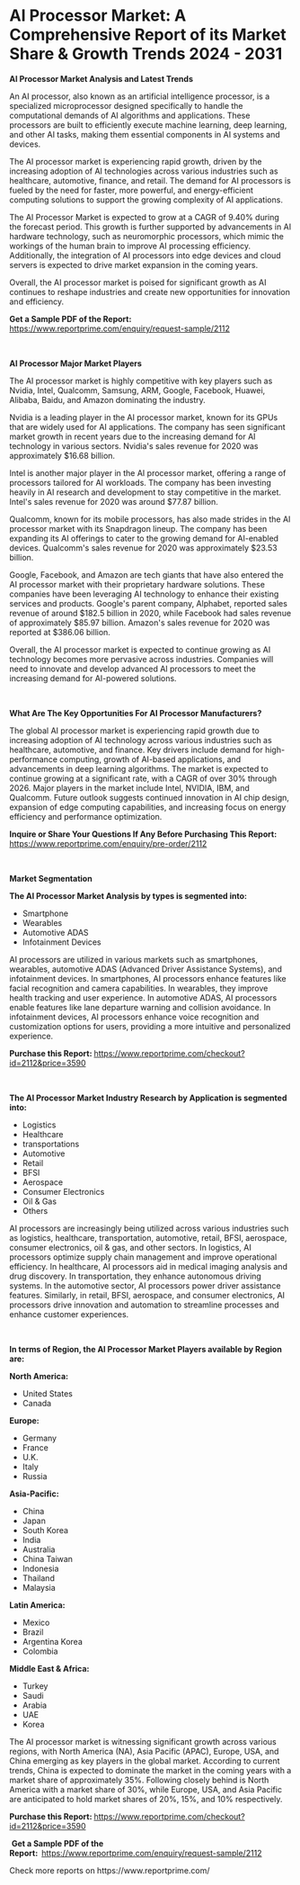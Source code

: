 <p><h1>AI Processor Market: A Comprehensive Report of its Market Share & Growth Trends 2024 - 2031</h1></p><p><strong>AI Processor Market Analysis and Latest Trends</strong></p>
<p><p>An AI processor, also known as an artificial intelligence processor, is a specialized microprocessor designed specifically to handle the computational demands of AI algorithms and applications. These processors are built to efficiently execute machine learning, deep learning, and other AI tasks, making them essential components in AI systems and devices.</p><p>The AI processor market is experiencing rapid growth, driven by the increasing adoption of AI technologies across various industries such as healthcare, automotive, finance, and retail. The demand for AI processors is fueled by the need for faster, more powerful, and energy-efficient computing solutions to support the growing complexity of AI applications. </p><p>The AI Processor Market is expected to grow at a CAGR of 9.40% during the forecast period. This growth is further supported by advancements in AI hardware technology, such as neuromorphic processors, which mimic the workings of the human brain to improve AI processing efficiency. Additionally, the integration of AI processors into edge devices and cloud servers is expected to drive market expansion in the coming years.</p><p>Overall, the AI processor market is poised for significant growth as AI continues to reshape industries and create new opportunities for innovation and efficiency.</p></p>
<p><strong>Get a Sample PDF of the Report:&nbsp;</strong> <a href="https://www.reportprime.com/enquiry/request-sample/2112">https://www.reportprime.com/enquiry/request-sample/2112</a></p>
<p>&nbsp;</p>
<p><strong>AI Processor Major Market Players</strong></p>
<p><p>The AI processor market is highly competitive with key players such as Nvidia, Intel, Qualcomm, Samsung, ARM, Google, Facebook, Huawei, Alibaba, Baidu, and Amazon dominating the industry. </p><p>Nvidia is a leading player in the AI processor market, known for its GPUs that are widely used for AI applications. The company has seen significant market growth in recent years due to the increasing demand for AI technology in various sectors. Nvidia's sales revenue for 2020 was approximately $16.68 billion.</p><p>Intel is another major player in the AI processor market, offering a range of processors tailored for AI workloads. The company has been investing heavily in AI research and development to stay competitive in the market. Intel's sales revenue for 2020 was around $77.87 billion.</p><p>Qualcomm, known for its mobile processors, has also made strides in the AI processor market with its Snapdragon lineup. The company has been expanding its AI offerings to cater to the growing demand for AI-enabled devices. Qualcomm's sales revenue for 2020 was approximately $23.53 billion.</p><p>Google, Facebook, and Amazon are tech giants that have also entered the AI processor market with their proprietary hardware solutions. These companies have been leveraging AI technology to enhance their existing services and products. Google's parent company, Alphabet, reported sales revenue of around $182.5 billion in 2020, while Facebook had sales revenue of approximately $85.97 billion. Amazon's sales revenue for 2020 was reported at $386.06 billion.</p><p>Overall, the AI processor market is expected to continue growing as AI technology becomes more pervasive across industries. Companies will need to innovate and develop advanced AI processors to meet the increasing demand for AI-powered solutions.</p></p>
<p>&nbsp;</p>
<p><strong>What Are The Key Opportunities For AI Processor Manufacturers?</strong></p>
<p><p>The global AI processor market is experiencing rapid growth due to increasing adoption of AI technology across various industries such as healthcare, automotive, and finance. Key drivers include demand for high-performance computing, growth of AI-based applications, and advancements in deep learning algorithms. The market is expected to continue growing at a significant rate, with a CAGR of over 30% through 2026. Major players in the market include Intel, NVIDIA, IBM, and Qualcomm. Future outlook suggests continued innovation in AI chip design, expansion of edge computing capabilities, and increasing focus on energy efficiency and performance optimization.</p></p>
<p><strong>Inquire or Share Your Questions If Any Before Purchasing This Report:</strong> <a href="https://www.reportprime.com/enquiry/pre-order/2112">https://www.reportprime.com/enquiry/pre-order/2112</a></p>
<p>&nbsp;</p>
<p><strong>Market Segmentation</strong></p>
<p><strong>The AI Processor Market Analysis by types is segmented into:</strong></p>
<p><ul><li>Smartphone</li><li>Wearables</li><li>Automotive ADAS</li><li>Infotainment Devices</li></ul></p>
<p><p>AI processors are utilized in various markets such as smartphones, wearables, automotive ADAS (Advanced Driver Assistance Systems), and infotainment devices. In smartphones, AI processors enhance features like facial recognition and camera capabilities. In wearables, they improve health tracking and user experience. In automotive ADAS, AI processors enable features like lane departure warning and collision avoidance. In infotainment devices, AI processors enhance voice recognition and customization options for users, providing a more intuitive and personalized experience.</p></p>
<p><strong>Purchase this Report:&nbsp;</strong><a href="https://www.reportprime.com/checkout?id=2112&price=3590">https://www.reportprime.com/checkout?id=2112&price=3590</a></p>
<p>&nbsp;</p>
<p><strong>The AI Processor Market Industry Research by Application is segmented into:</strong></p>
<p><ul><li>Logistics</li><li>Healthcare</li><li>transportations</li><li>Automotive</li><li>Retail</li><li>BFSI</li><li>Aerospace</li><li>Consumer Electronics</li><li>Oil & Gas</li><li>Others</li></ul></p>
<p><p>AI processors are increasingly being utilized across various industries such as logistics, healthcare, transportation, automotive, retail, BFSI, aerospace, consumer electronics, oil & gas, and other sectors. In logistics, AI processors optimize supply chain management and improve operational efficiency. In healthcare, AI processors aid in medical imaging analysis and drug discovery. In transportation, they enhance autonomous driving systems. In the automotive sector, AI processors power driver assistance features. Similarly, in retail, BFSI, aerospace, and consumer electronics, AI processors drive innovation and automation to streamline processes and enhance customer experiences.</p></p>
<p>&nbsp;</p>
<p><strong>In terms of Region, the AI Processor Market Players available by Region are:</strong></p>
<p>
    <p> <strong> North America: </strong>
        <ul>
            <li>United States</li>
            <li>Canada</li>
        </ul>
        </p> 
    <p> <strong> Europe: </strong>
        <ul>
            <li>Germany</li>
            <li>France</li>
            <li>U.K.</li>
            <li>Italy</li>
            <li>Russia</li>
        </ul>
        </p> 
    <p> <strong> Asia-Pacific: </strong>
        <ul>
            <li>China</li>
            <li>Japan</li>
            <li>South Korea</li>
            <li>India</li>
            <li>Australia</li>
            <li>China Taiwan</li>
            <li>Indonesia</li>
            <li>Thailand</li>
            <li>Malaysia</li>
        </ul>
        </p> 
    <p> <strong> Latin America: </strong>
        <ul>
            <li>Mexico</li>
            <li>Brazil</li>
            <li>Argentina Korea</li>
            <li>Colombia</li>
        </ul>
        </p> 
    <p> <strong> Middle East & Africa: </strong>
        <ul>
            <li>Turkey</li>
            <li>Saudi</li>
            <li>Arabia</li>
            <li>UAE</li>
            <li>Korea</li>
        </ul>
    </p>
    </p>
<p><p>The AI processor market is witnessing significant growth across various regions, with North America (NA), Asia Pacific (APAC), Europe, USA, and China emerging as key players in the global market. According to current trends, China is expected to dominate the market in the coming years with a market share of approximately 35%. Following closely behind is North America with a market share of 30%, while Europe, USA, and Asia Pacific are anticipated to hold market shares of 20%, 15%, and 10% respectively.</p></p>
<p><strong>Purchase this Report: </strong><a href="https://www.reportprime.com/checkout?id=2112&price=3590">https://www.reportprime.com/checkout?id=2112&price=3590</a></p>
<p>&nbsp;<strong>Get a Sample PDF of the Report:&nbsp;&nbsp;</strong><a href="https://www.reportprime.com/enquiry/request-sample/2112">https://www.reportprime.com/enquiry/request-sample/2112</a></p>
<p><strong></strong></p>
<p>Check more reports on https://www.reportprime.com/</p>